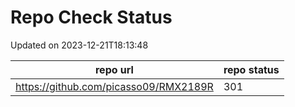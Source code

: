 # Repo Check Status

Updated on 2023-12-21T18:13:48

| repo url | repo status |
| -------- | -------- | 
|  https://github.com/picasso09/RMX2189R |  301 |
